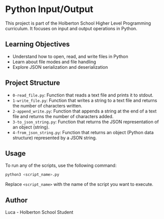 # Python Input/Output

This project is part of the Holberton School Higher Level Programming curriculum. It focuses on input and output operations in Python.

## Learning Objectives

- Understand how to open, read, and write files in Python
- Learn about file modes and file handling
- Explore JSON serialization and deserialization

## Project Structure

- `0-read_file.py`: Function that reads a text file and prints it to stdout.
- `1-write_file.py`: Function that writes a string to a text file and returns the number of characters written.
- `2-append_write.py`: Function that appends a string at the end of a text file and returns the number of characters added.
- `3-to_json_string.py`: Function that returns the JSON representation of an object (string).
- `4-from_json_string.py`: Function that returns an object (Python data structure) represented by a JSON string.

## Usage

To run any of the scripts, use the following command:

```bash
python3 <script_name>.py
```

Replace `<script_name>` with the name of the script you want to execute.

## Author

Luca - Holberton School Student